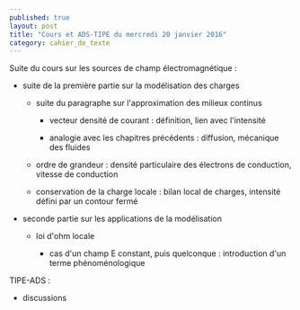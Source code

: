 ```yaml
---
published: true
layout: post
title: "Cours et ADS-TIPE du mercredi 20 janvier 2016"
category: cahier_de_texte
---
```

Suite du cours sur les sources de champ électromagnétique :

- suite de la première partie sur la modélisation des charges

  - suite du paragraphe sur l'approximation des milieux continus

    - vecteur densité de courant : définition, lien avec l'intensité

    - analogie avec les chapitres précédents : diffusion, mécanique des fluides

  - ordre de grandeur : densité particulaire des électrons de conduction, vitesse de conduction

  - conservation de la charge locale : bilan local de charges, intensité défini par un contour fermé

- seconde partie sur les applications de la modélisation

  - loi d'ohm locale

    - cas d'un champ E constant, puis quelconque : introduction d'un terme phénoménologique


TIPE-ADS :

- discussions

